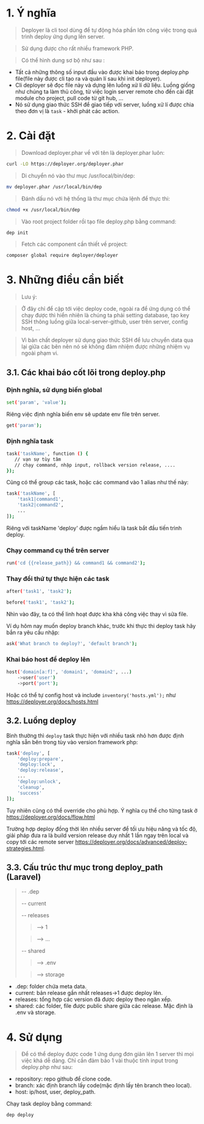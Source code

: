 # 1. Ý nghĩa
> Deployer là cli tool dùng để tự động hóa phần lớn công việc trong quá trình deploy ứng dụng lên server.

> Sử dụng được cho rất nhiều framework PHP.

> Có thể hình dung sơ bộ như sau :
- Tất cả những thông số input đầu vào được khai báo trong deploy.php file(file này được cli tạo ra và quản lí sau khi init deployer).
- Cli deployer sẽ đọc file này và dựng lên luồng xử lí dữ liệu.
Luồng giống như chúng ta làm thủ công, từ việc login server remote cho đến cài đặt module cho project, pull code từ git hub, ...
- Nó sử dụng giao thức SSH để giao tiếp với server, luồng xử lí được chia theo đơn vị là `task` - khởi phát các action. 

# 2. Cài đặt
> Download deployer.phar về với tên là deployer.phar luôn:
```bash
curl -LO https://deployer.org/deployer.phar
```
> Di chuyển nó vào thư mục /usr/local/bin/dep:
```bash
mv deployer.phar /usr/local/bin/dep
```
> Đánh dấu nó với hệ thống là thư mục chứa lệnh để thực thi:
```bash
chmod +x /usr/local/bin/dep
```
> Vào root project folder rồi tạo file deploy.php bằng command:
```bash
dep init
```
> Fetch các component cần thiết về project:
```bash
composer global require deployer/deployer
```

# 3. Những điều cần biết
> Lưu ý:

> Ở đây chỉ để cập tới việc deploy code, ngoài ra để ứng dụng có thể chạy được thì hiển nhiên là chúng ta phải setting database,
> tạo key SSH thông luồng giữa local-server-github, user trên server, config host, ...

> Vì bản chất deployer sử dụng giao thức SSH để lưu chuyển data qua lại giữa các bên nên nó sẽ không đảm nhiệm được những nhiệm vụ ngoài phạm vi.

## 3.1. Các khai báo cốt lõi trong deploy.php
### Định nghĩa, sử dụng biến global
```bash
set('param', 'value');
```
Riêng việc định nghĩa biến env sẽ update env file trên server.
```bash
get('param');
```
### Định nghĩa task
```bash
task('taskName', function () {
   // vạn sự tùy tâm
   // chạy command, nhập input, rollback version release, ....
});
```
Cũng có thể group các task, hoặc các command vào 1 alias như thế này:
```bash
task('taskName', [
    'task1|command1',
    'task2|command2',
    ...
]);
```
Riêng với taskName 'deploy' được ngầm hiểu là task bắt đầu tiến trình deploy.
### Chạy command cụ thể trên server
```bash
run('cd {{release_path}} && command1 && command2');
```
### Thay đổi thứ tự thực hiện các task
```bash
after('task1', 'task2');
```
```bash
before('task1', 'task2');
```
Nhìn vào đây, ta có thể linh hoạt được kha khá công việc thay vì sửa file.

Ví dụ hôm nay muốn deploy branch khác, trước khi thực thi deploy task hãy bắn ra yêu cầu nhập: 
```bash
ask('What branch to deploy?', 'default branch');
```
### Khai báo host để deploy lên
```bash
host('domain[a:f]', 'domain1', 'domain2', ...)
    ->user('user')
    ->port('port');
```

Hoặc có thể tự config host và include `inventory('hosts.yml');` như https://deployer.org/docs/hosts.html

## 3.2. Luồng deploy
Bình thường thì `deploy` task thực hiện với nhiều task nhỏ hơn được định nghĩa sẵn bên trong tùy vào version framework php:
```bash
task('deploy', [
    'deploy:prepare',
    'deploy:lock',
    'deploy:release',
    ...
    'deploy:unlock',
    'cleanup',
    'success'
]);
```

Tuy nhiên cũng có thể override cho phù hợp. Ý nghĩa cụ thể cho từng task ở https://deployer.org/docs/flow.html

Trường hợp deploy đồng thời lên nhiều server để tối ưu hiệu năng và tốc độ,
giải pháp đưa ra là build version release duy nhất 1 lần ngay trên local và copy tới các remote server https://deployer.org/docs/advanced/deploy-strategies.html.

## 3.3. Cấu trúc thư mục trong deploy_path (Laravel)
>-- .dep
>
>-- current
>
>-- releases
>
>>--> 1
>
>>--> ...
>
>-- shared
>
>>--> .env
>
>>--> storage

- .dep: folder chứa meta data.
- current: bản release gần nhất releases->1 được deploy lên.
- releases: tổng hợp các version đã được deploy theo ngăn xếp.
- shared: các folder, file được public share giữa các release. Mặc định là .env và storage.

# 4. Sử dụng
> Để có thể deploy được code 1 ứng dụng đơn giản lên 1 server thì mọi việc khá dễ dàng.
> Chỉ cần đảm bảo 1 vài thuộc tính input trong deploy.php như sau:
- repository: repo github để clone code.
- branch: xác định branch lấy code(mặc định lấy tên branch theo local).
- host: ip/host, user, deploy_path.

Chạy task deploy bằng command:
```bash
dep deploy
```